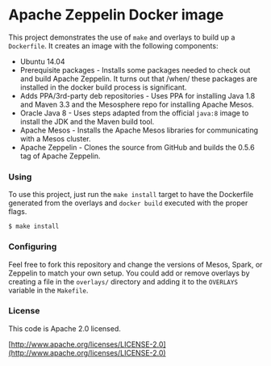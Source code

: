 # Apache Zeppelin Docker image

This project demonstrates the use of `make` and overlays to build up a `Dockerfile`. It creates an image with the following components:

* Ubuntu 14.04
* Prerequisite packages - Installs some packages needed to check out and build Apache Zeppelin. It turns out that /when/ these packages are installed in the docker build process is significant.
* Adds PPA/3rd-party deb repositories - Uses PPA for installing Java 1.8 and Maven 3.3 and the Mesosphere repo for installing Apache Mesos.
* Oracle Java 8 - Uses steps adapted from the official `java:8` image to install the JDK and the Maven build tool.
* Apache Mesos - Installs the Apache Mesos libraries for communicating with a Mesos cluster.
* Apache Zeppelin - Clones the source from GitHub and builds the 0.5.6 tag of Apache Zeppelin.

### Using

To use this project, just run the `make install` target to have the Dockerfile generated from the overlays and `docker build` executed with the proper flags.

    $ make install

### Configuring

Feel free to fork this repository and change the versions of Mesos, Spark, or Zeppelin to match your own setup. You could add or remove overlays by creating a file in the `overlays/` directory and adding it to the `OVERLAYS` variable in the `Makefile`.

### License

This code is Apache 2.0 licensed.

[http://www.apache.org/licenses/LICENSE-2.0](http://www.apache.org/licenses/LICENSE-2.0)

